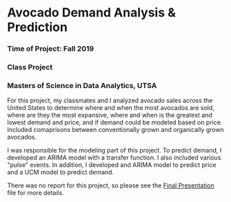 # Avocado Demand Analysis & Prediction
### Time of Project: Fall 2019
### Class Project
### Masters of Science in Data Analytics, UTSA

For this project, my classmates and I analyzed avocado sales across the United States to determine where and when the most avocados are sold, where are they the most expansive, where and when is the greatest and lowest demand and price, and if demand could be modeled based on price. Included comaprisons between conventionally grown and organically grown avocados.

I was responsible for the modeling part of this project. To predict demand, I developed an ARIMA model with a transfer function. I also included various "pulse" events. In addition, I developed and ARIMA model to predict price and a UCM model to predict demand.

There was no report for this project, so please see the [Final Presentation](https://github.com/iscarff123/AvocadoDemandPrediction/raw/main/Final%20Presentation.pptx) file for more details.
